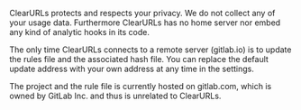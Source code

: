 ClearURLs protects and respects your privacy. 
We do not collect any of your usage data. Furthermore ClearURLs has no home server nor embed any kind of analytic hooks in its code.

The only time ClearURLs connects to a remote server (gitlab.io) is to update the rules file and the associated hash file. You can replace the default update address with your own address at any time in the settings.

The project and the rule file is currently hosted on gitlab.com, which is owned by GitLab Inc. and thus is unrelated to ClearURLs.